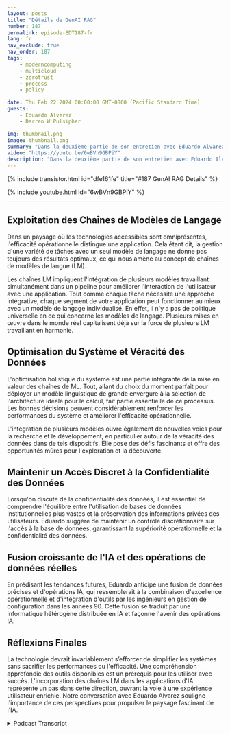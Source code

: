 ```yaml
---
layout: posts
title: "Détails de GenAI RAG"
number: 187
permalink: episode-EDT187-fr
lang: fr
nav_exclude: true
nav_order: 187
tags:
    - moderncomputing
    - multicloud
    - zerotrust
    - process
    - policy

date: Thu Feb 22 2024 00:00:00 GMT-0800 (Pacific Standard Time)
guests:
    - Eduardo Alverez
    - Darren W Pulsipher

img: thumbnail.png
image: thumbnail.png
summary: "Dans la deuxième partie de son entretien avec Eduardo Alvarez, Darren explore l'utilisation des LLM GenAI et des techniques de RAG (Retrieval Augmentation Generation) pour aider les organisations à tirer parti des dernières avancées en matière d'IA de manière rapide et rentable."
video: "https://youtu.be/6wBVn9GBPiY"
description: "Dans la deuxième partie de son entretien avec Eduardo Alvarez, Darren explore l'utilisation des LLM GenAI et des techniques de RAG (Retrieval Augmentation Generation) pour aider les organisations à tirer parti des dernières avancées en matière d'IA de manière rapide et rentable."
---
```


<div>
{% include transistor.html id="dfe161fe" title="#187 GenAI RAG Details" %}

{% include youtube.html id="6wBVn9GBPiY" %}
</div>

---

## Exploitation des Chaînes de Modèles de Langage

Dans un paysage où les technologies accessibles sont omniprésentes, l'efficacité opérationnelle distingue une application. Cela étant dit, la gestion d'une variété de tâches avec un seul modèle de langage ne donne pas toujours des résultats optimaux, ce qui nous amène au concept de chaînes de modèles de langue (LM).

Les chaînes LM impliquent l'intégration de plusieurs modèles travaillant simultanément dans un pipeline pour améliorer l'interaction de l'utilisateur avec une application. Tout comme chaque tâche nécessite une approche intégrative, chaque segment de votre application peut fonctionner au mieux avec un modèle de langage individualisé. En effet, il n'y a pas de politique universelle en ce qui concerne les modèles de langage. Plusieurs mises en œuvre dans le monde réel capitalisent déjà sur la force de plusieurs LM travaillant en harmonie.

## Optimisation du Système et Véracité des Données

L'optimisation holistique du système est une partie intégrante de la mise en valeur des chaînes de ML. Tout, allant du choix du moment parfait pour déployer un modèle linguistique de grande envergure à la sélection de l'architecture idéale pour le calcul, fait partie essentielle de ce processus. Les bonnes décisions peuvent considérablement renforcer les performances du système et améliorer l'efficacité opérationnelle.

L'intégration de plusieurs modèles ouvre également de nouvelles voies pour la recherche et le développement, en particulier autour de la véracité des données dans de tels dispositifs. Elle pose des défis fascinants et offre des opportunités mûres pour l'exploration et la découverte.

## Maintenir un Accès Discret à la Confidentialité des Données

Lorsqu'on discute de la confidentialité des données, il est essentiel de comprendre l'équilibre entre l'utilisation de bases de données institutionnelles plus vastes et la préservation des informations privées des utilisateurs. Eduardo suggère de maintenir un contrôle discrétionnaire sur l'accès à la base de données, garantissant la supériorité opérationnelle et la confidentialité des données.

## Fusion croissante de l'IA et des opérations de données réelles

En prédisant les tendances futures, Eduardo anticipe une fusion de données précises et d'opérations IA, qui ressemblerait à la combinaison d'excellence opérationnelle et d'intégration d'outils par les ingénieurs en gestion de configuration dans les années 90. Cette fusion se traduit par une informatique hétérogène distribuée en IA et façonne l'avenir des opérations IA.

## Réflexions Finales

La technologie devrait invariablement s’efforcer de simplifier les systèmes sans sacrifier les performances ou l'efficacité. Une compréhension approfondie des outils disponibles est un prérequis pour les utiliser avec succès. L'incorporation des chaînes LM dans les applications d'IA représente un pas dans cette direction, ouvrant la voie à une expérience utilisateur enrichie. Notre conversation avec Eduardo Alvarez souligne l'importance de ces perspectives pour propulser le paysage fascinant de l'IA.



<details>
<summary> Podcast Transcript </summary>

<p></p>

</details>
